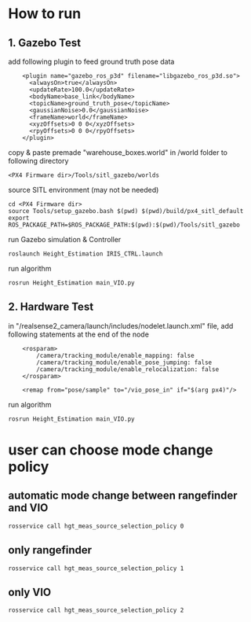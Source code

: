 # How to run
## 1. Gazebo Test
add following plugin to feed ground truth pose data
```
    <plugin name="gazebo_ros_p3d" filename="libgazebo_ros_p3d.so">
      <alwaysOn>true</alwaysOn>
      <updateRate>100.0</updateRate>
      <bodyName>base_link</bodyName>
      <topicName>ground_truth_pose</topicName>
      <gaussianNoise>0.0</gaussianNoise>
      <frameName>world</frameName>
      <xyzOffsets>0 0 0</xyzOffsets>	
      <rpyOffsets>0 0 0</rpyOffsets>
    </plugin>
```

copy & paste premade "warehouse_boxes.world" in /world folder to following directory
```
<PX4 Firmware dir>/Tools/sitl_gazebo/worlds
```

source SITL environment (may not be needed)
```
cd <PX4 Firmware dir>
source Tools/setup_gazebo.bash $(pwd) $(pwd)/build/px4_sitl_default
export ROS_PACKAGE_PATH=$ROS_PACKAGE_PATH:$(pwd):$(pwd)/Tools/sitl_gazebo
```

run Gazebo simulation & Controller
```
roslaunch Height_Estimation IRIS_CTRL.launch 
```

run algorithm
```
rosrun Height_Estimation main_VIO.py
```

## 2. Hardware Test
in "<realsense-ros dir>/realsense2_camera/launch/includes/nodelet.launch.xml" file, add following statements at the end of the node
```
    <rosparam>
        /camera/tracking_module/enable_mapping: false
        /camera/tracking_module/enable_pose_jumping: false
        /camera/tracking_module/enable_relocalization: false
    </rosparam>

    <remap from="pose/sample" to="/vio_pose_in" if="$(arg px4)"/>
```
run algorithm
```
rosrun Height_Estimation main_VIO.py
```

# user can choose mode change policy
## automatic mode change between rangefinder and VIO
```
rosservice call hgt_meas_source_selection_policy 0
```

## only rangefinder 
```
rosservice call hgt_meas_source_selection_policy 1
```

## only VIO 
```
rosservice call hgt_meas_source_selection_policy 2
```
